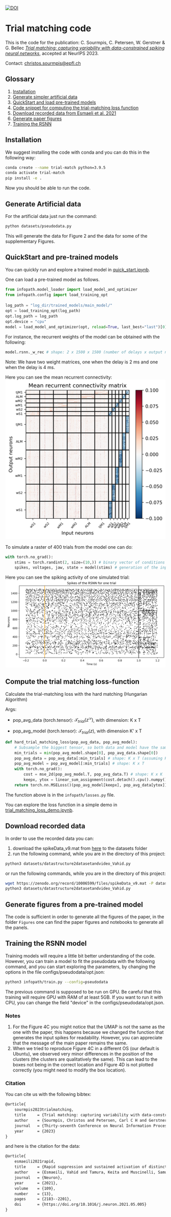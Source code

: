 [![DOI](https://zenodo.org/badge/DOI/10.5281/zenodo.10006599.svg)](https://doi.org/10.5281/zenodo.10006599)

# Trial matching code

This is the code for the publication:
C. Sourmpis, C. Petersen, W. Gerstner & G. Bellec
[*Trial matching: capturing variability with data-constrained spiking neural networks*](https://openreview.net/forum?id=LAbxkhkjbD), accepted at NeurIPS 2023.

Contact:
[christos.sourmpis@epfl.ch](mailto:christos.sourmpis@epfl.ch)


## Glossary
1) [Installation](#Installation)
2) [Generate simpler artificial data](#generate-artificial-data)
3) [QuickStart and load pre-trained models](#quickstart-and-pre-trained-models)
4) [Code snippet for computing the trial-matching loss function](#compute-the-trial-matching-loss-function)
5) [Download recorded data from Esmaeli et al. 2021](#download-recorded-data)
6) [Generate paper figures](#generate-figures-from-a-pre-trained-model)
7) [Training the RSNN](#training-the-rsnn-model)

## Installation
We suggest installing the code with conda and you can do this in the following way:

```bash
conda create --name trial-match python=3.9.5
conda activate trial-match
pip install -e .
```
Now you should be able to run the code.

## Generate Artificial data
For the artificial data just run the command:
```bash
python datasets/pseudodata.py
```
This will generate the data for Figure 2 and the data for some of the supplementary Figures.

## QuickStart and pre-trained models

You can quickly run and explore a trained model in [quick_start.ipynb](quick_start.ipynb).

One can load a pre-trained model as follows.

```python
from infopath.model_loader import load_model_and_optimizer
from infopath.config import load_training_opt

log_path = "log_dir/trained_models/main_model/"
opt = load_training_opt(log_path)
opt.log_path = log_path
opt.device = "cpu"
model = load_model_and_optimizer(opt, reload=True, last_best="last")[0]
```

For instance, the recurrent weights of the model can be obtained with the following:
```python
model.rsnn._w_rec # shape: 2 x 1500 x 1500 (number of delays x output neurons x input neurons)
```
Note: We have two weight matrices, one when the delay is 2 ms and one when the delay is 4 ms.

Here you can see the mean recurrent connectivity:
![mean recurrent connectivity](weights.png)

To simulate a raster of 400 trials from the model one can do:
```python
with torch.no_grad():
    stims = torch.randint(2, size=(10,)) # binary vector of conditions (absence or presence of whisker stimulation)
    spikes, voltages, jaw, state = model(stims) # generation of the input spikes and simulation of the RSNN
```
Here you can see the spiking activity of one simulated trial:
![spiking activity](spikes.png)

## Compute the trial matching loss-function

Calculate the trial-matching loss with the hard matching (Hungarian Algorithm)

Args:


* pop_avg_data (torch.tensor): $\mathcal{T}_{trial}(z^\mathcal{D})$, with dimension: K x T

* pop_avg_model (torch.tensor): $\mathcal{T}_{trial}(z)$, with dimension K'  x T

```python
def hard_trial_matching_loss(pop_avg_data, pop_avg_model):
    # Subsample the biggest tensor, so both data and model have the same #trials
    min_trials = min(pop_avg_model.shape[0], pop_avg_data.shape[0])
    pop_avg_data = pop_avg_data[:min_trials] # shape: K x T (assuming K = min(K,K'))
    pop_avg_model = pop_avg_model[:min_trials] # shape: K x T
    with torch.no_grad():
        cost = mse_2d(pop_avg_model.T, pop_avg_data.T) # shape: K x K 
        keepx, ytox = linear_sum_assignment(cost.detach().cpu().numpy()) # keepx and ytox are trial indices
    return torch.nn.MSELoss()(pop_avg_model[keepx], pop_avg_data[ytox])
```

The function above is in the `infopath/losses.py` file.

You can explore the loss function in a simple demo in [trial_matching_loss_demo.ipynb](trial_matching_loss_demo.ipynb).

## Download recorded data

In order to use the recorded data you can: 
1. download the spikeData_v9.mat from [here](https://zenodo.org/record/10006599) to the datasets folder 
2. run the following command, while you are in the directory of this project:
```bash
python3 datasets/datastructure2datasetandvideo_Vahid.py
```

or run the following commands, while you are in the directory of this project:

```bash
wget https://zenodo.org/record/10006599/files/spikeData_v9.mat -P datasets
python3 datasets/datastructure2datasetandvideo_Vahid.py
```

## Generate figures from a pre-trained model

The code is sufficient in order to generate all the figures of the paper, in the folder `Figures` one can find the paper figures and notebooks to generate all the panels.

## Training the RSNN model

Training models will require a little bit better understanding of the code. However, you can train a model to fit the pseudodata with the following command, and you can start exploring the parameters, by changing the options in the file configs/pseudodata/opt.json:

```bash
python3 infopath/train.py --config=pseudodata
```
The previous command is supposed to be run on GPU. Be careful that this training will require GPU with RAM of at least 5GB. If you want to run it with CPU, you can change the field "device" in the configs/pseudodata/opt.json.

### Notes
1. For the Figure 4C you might notice that the UMAP is not the same as the one with the paper, this happens because we changed the function that generates the input spikes for readability. However, you can appreciate that the message of the main paper remains the same.
2. When we tried to reproduce Figure 4C in a different OS (our default is Ubuntu), we observed very minor differences in the position of the clusters (the clusters are qualitatively the same). This can lead to the boxes not being in the correct location and Figure 4D is not plotted correctly (you might need to modify the box location). 

### Citation 
You can cite us with the following bibtex:
```latex
@article{
    sourmpis2023trialmatching,
    title     = {Trial matching: capturing variability with data-constrained spiking neural networks},
    author    = {Sourmpis, Christos and Petersen, Carl C H and Gerstner, Wulfram and Bellec, Guillaume},
    journal   = {Thirty-seventh Conference on Neural Information Processing Systems},
    year      = {2023}
}
```
and here is the citation for the data:
```latex
@article{
    esmaeili2021rapid,
    title     = {Rapid suppression and sustained activation of distinct cortical regions for a delayed sensory-triggered motor response},
    author    = {Esmaeili, Vahid and Tamura, Keita and Muscinelli, Samuel P and Modirshanechi, Alireza and Boscaglia, Marta and Lee, Ashley B and Oryshchuk, Anastasiia and Foustoukos, Georgios and Liu, Yanqi and Crochet, Sylvain and Petersen, Carl C.H.},
    journal   = {Neuron},
    year      = {2021},
    volume    = {109},
    number    = {13},
    pages     = {2183--2201},
    doi       = {https://doi.org/10.1016/j.neuron.2021.05.005}
}
```
